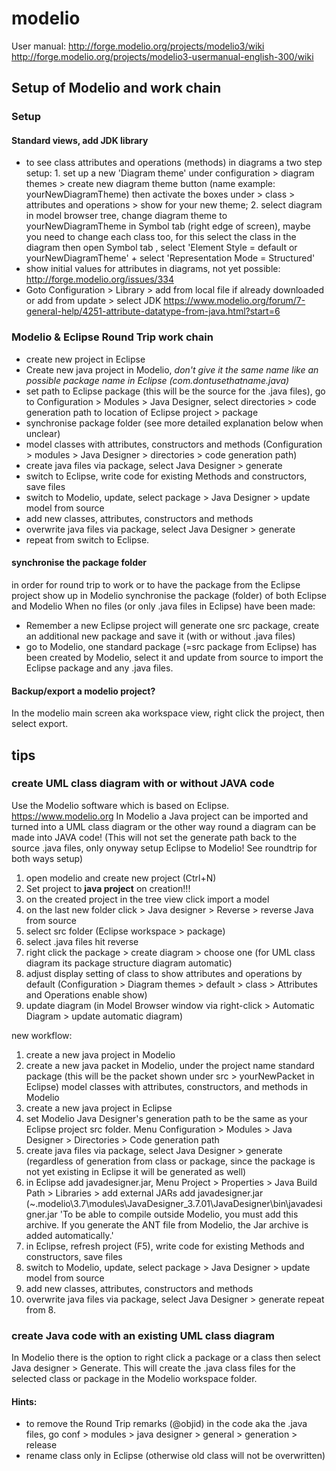 # modelio
User manual: http://forge.modelio.org/projects/modelio3/wiki
http://forge.modelio.org/projects/modelio3-usermanual-english-300/wiki

## Setup of Modelio and work chain
### Setup
#### Standard views, add JDK library
* to see class attributes and operations (methods) in diagrams a two step setup: 1. set up a new 'Diagram theme' under configuration > diagram themes > create new diagram theme button (name example: yourNewDiagramTheme) then activate the boxes under > class > attributes and operations > show for your new theme; 2. select diagram in model browser tree, change diagram theme to yourNewDiagramTheme in Symbol tab (right edge of screen), maybe you need to change each class too, for this select the class in the diagram then open Symbol tab , select 'Element Style = default or yourNewDiagramTheme' + select 'Representation Mode = Structured'
* show initial values for attributes in diagrams, not yet possible: http://forge.modelio.org/issues/334
* Goto Configuration > Library > add from local file if already downloaded or add from update > select JDK https://www.modelio.org/forum/7-general-help/4251-attribute-datatype-from-java.html?start=6

### Modelio & Eclipse Round Trip work chain
* create new project in Eclipse
* Create new java project in Modelio, *don't give it the same name like an possible package name in Eclipse (com.dontusethatname.java)*
* set path to Eclipse package (this will be the source for the .java files), go to Configuration > Modules >  Java Designer, select directories > code generation path to location of Eclipse project > package
* synchronise package folder (see more detailed explanation below when unclear)
* model classes with attributes, constructors and methods
 (Configuration > modules > Java Designer > directories > code generation path)
* create java files via package, select Java Designer > generate
* switch to Eclipse, write code for existing Methods and constructors, save files
* switch to Modelio, update, select package > Java Designer > update model from source
* add new classes, attributes, constructors and methods
* overwrite java files via package, select Java Designer > generate
* repeat from switch to Eclipse.

#### synchronise the package folder
in order for round trip to work or to have the package from the Eclipse project show up in Modelio synchronise the package (folder) of both Eclipse and Modelio
When no files (or only .java files in Eclipse) have been made:
* Remember a new Eclipse project will generate one src package, create an additional new package and save it (with or without .java files)
* go to Modelio, one standard package (=src package from Eclipse) has been created by Modelio, select it and update from source to import the Eclipse package and any .java files.

#### Backup/export a modelio project?
In the modelio main screen aka workspace view, right click the project, then select export.

## tips
### create UML class diagram with or without JAVA code
Use the Modelio software which is based on Eclipse. https://www.modelio.org
In Modelio a Java project can be imported and turned into a UML class diagram or the other way round a diagram can be made into JAVA code! (This will not set the generate path back to the source .java files, only onyway setup Eclipse to Modelio! See roundtrip for both ways setup)

1. open modelio and create new project (Ctrl+N)
2. Set project to **java project** on creation!!!
3. on the created project in the tree view click import a model
4. on the last new folder click > Java designer > Reverse > reverse Java from source
5. select src folder (Eclipse workspace > package)
6. select .java files hit reverse
7. right click the package > create diagram > choose one (for UML class diagram its package structure diagram automatic)
8. adjust display setting of class to show attributes and operations by default (Configuration > Diagram themes > default > class > Attributes and Operations enable show)
9. update diagram (in Model Browser window via right-click > Automatic Diagram > update automatic diagram)

new workflow:

1. create a new java project in Modelio
2. create a new java packet in Modelio, under the project name standard package (this will be the packet shown under src > yourNewPacket in Eclipse)
model classes with attributes, constructors, and methods in Modelio
3. create a new java project in Eclipse
4. set Modelio Java Designer's generation path to be the same as your Eclipse project src folder. Menu Configuration > Modules > Java Designer > Directories > Code generation path
5. create java files via package, select Java Designer > generate (regardless of generation from class or package, since the package is not yet existing in Eclipse it will be generated as well)
6. in Eclipse add javadesigner.jar, Menu Project > Properties > Java Build Path > Libraries > add external JARs add javadesigner.jar (~\.modelio\3.7\modules\JavaDesigner_3.7.01\JavaDesigner\bin\javadesigner.jar 'To be able to compile outside Modelio, you must add this archive. If you generate the ANT file from Modelio, the Jar archive is added automatically.'
7. in Eclipse, refresh project (F5), write code for existing Methods and constructors, save files
8. switch to Modelio, update, select package > Java Designer > update model from source
9. add new classes, attributes, constructors and methods
10. overwrite java files via package, select Java Designer > generate
repeat from 8.

### create Java code with an existing UML class diagram
In Modelio there is the option to right click a package or a class then select Java designer > Generate. This will create the .java class files for the selected class or package in the Modelio workspace folder.
#### Hints:
* to remove the Round Trip remarks (@objid) in the code aka the .java files, go conf > modules > java designer > general > generation > release
* rename class only in Eclipse (otherwise old class will not be overwritten)
